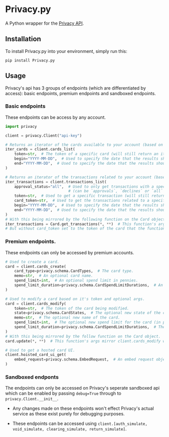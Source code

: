 # Privacy.py
A Python wrapper for the [Privacy API](https://developer.privacy.com/).

## Installation
To install Privacy.py into your environment, simply run this:
```
pip install Privacy.py
```

## Usage

Privacy's api has 3 groups of endpoints (which are differentiated by access): basic endpoints, premium endpoints and sandboxed endpoints. 

### Basic endpoints
These endpoints can be access by any account. 

```python
import privacy

client = privacy.Client("api-key")

# Returns an iterator of the cards available to your account (based on optional args).
iter_cards = client.cards_list(
    token=str,  # The token of a specific card (will still return an iterator of either 1 or 0 object(s)).
    begin="YYYY-MM-DD",  # Used to specify the date that the results should start on.
    end="YYYY-MM-DD",  # Used to specify the date that the results should end on.
)

# Returns an iterator of the transactions related to your account (based on optional args).
iter_transactions = client.transactions_list(
    approval_status="all",  # Used to only get transactions with a specific status.
                            # (can be `approvals`, `declines` or `all` and defaults to `all`
    token=str,  # Used to get a specific transaction (will still return an iterator if passed).
    card_token=str,  # Used to get the transactions related to a specific card.
    begin="YYYY-MM-DD",  # Used to specify the date that the results should start on.
    end="YYYY-MM-DD",  # Used to specify the date that the results should end on.
)
# With this being mirrored by the following function on the Card object.
iter_transactions = Card.get_transactions(*, **)  # This function's args mirror client.transactions_list
# But without card_token set to the token of the card that the function is being called from.
```

### Premium endpoints. 

These endpoints can only be accessed by premium accounts. 

```python
# Used to create a card.
card = client.cards_create(
    card_type=privacy.schema.CardTypes,  # The card type.
    memo=str,  # An optional card name.
    spend_limit=int,  # An optional spend limit in pennies.
    spend_limit_duration=privacy.schema.CardSpendLimitDurations,  # An optional arg used to specify how long this car'd spendlimit lasts.
)

# Used to modify a card based on it's token and optional args.
card = client.cards_modify(
    token=str,  # The token of the card being modified.
    state=privacy.schema.CardStates,  # The optional new state of the card (settings to CLOSED cannot be reversed).
    memo=str,  # The optional new name of the card.
    spend_limit=int,  # The optional new spend limit for the card (in pennies).
    spend_limit_duration=privacy.schema.CardSpendLimitDurations,  # The optional new spend limit duration.
)
# With this being mirrored by the follow function on the Card object.
card.update(*, **)  # This function's args mirror client.cards_modify without the ability to passthrough a token.

# Used to get a hosted card UI.
client.hoisted_card_ui_get(
    embed_request=privacy.schema.EmbedRequest,  # An embed request object.
)
```

### Sandboxed endponts

The endpoints can only be accessed on Privacy's seperate sandboxed api which can be enabled by passing `debug=True` through to `privacy.Client.__init__`. 

* Any changes made on these endpoints won't effect Privacy's actual service as these exist purely for debugging purposes.

* These endpoints can be accessed using `client.[auth_simulate, void_simulate, clearing_simulate, return_simulate]`.
